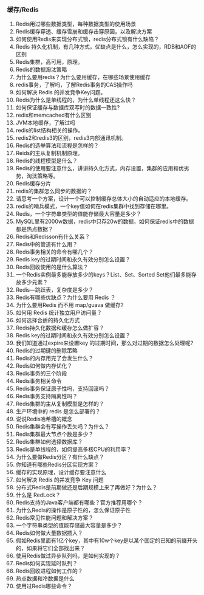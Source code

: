 ### 缓存/Redis
1. Redis用过哪些数据类型，每种数据类型的使用场景
2. Redis缓存穿透、缓存雪崩和缓存击穿原因，以及解决方案
3. 如何使用Redis来实现分布式锁，redis分布式锁有什么缺陷？
4. Redis 持久化机制，有几种方式，优缺点是什么，怎么实现的，RDB和AOF的区别
5. Redis集群，高可用，原理。
6. Redis的数据淘汰策略
7. 为什么要用redis？为什么要用缓存，在哪些场景使用缓存
8. redis事务，了解吗，了解Redis事务的CAS操作吗
9. 如何解决 Redis 的并发竞争Key问题。
10. Redis为什么是单线程的，为什么单线程还这么快？
11. 如何保证缓存与数据库双写时的数据一致性?
12. redis和memcached有什么区别
13. JVM本地缓存，了解过吗
14. redis的list结构相关的操作。
15. redis2和redis3的区别，redis3内部通讯机制。
16. Redis的选举算法和流程是怎样的？
17. Reids的主从复制机制原理。
18. Redis的线程模型是什么？
19. Redis的使用要注意什么，讲讲持久化方式，内存设置，集群的应用和优劣势，淘汰策略等。
20. Redis缓存分片
21. redis的集群怎么同步的数据的？
22. 请思考一个方案，设计一个可以控制缓存总体大小的自动适应的本地缓存。
23. redis的哨兵模式，一个key值如何在redis集群中找到存储在哪里。
24. Redis，一个字符串类型的值能存储最大容量是多少？
25. MySQL里有2000w数据，redis中只存20w的数据，如何保证redis中的数据都是热点数据？
26. Redis和Redisson有什么关系？
27. Redis中的管道有什么用？
28. Redis事务相关的命令有哪几个？
29. Redis key的过期时间和永久有效分别怎么设置？
30. Redis回收使用的是什么算法？
31. 一个Redis实例最多能存放多少的keys？List、Set、Sorted Set他们最多能存放多少元素？
32. Redis—跳跃表，复杂度是多少？
33. Redis有哪些优缺点？为什么要用 Redis ？
34. 为什么要用Redis 而不用 map/guava 做缓存?
35. 如何用 Redis 统计独立用户访问量？
36. 如何选择合适的持久化方式
37. Redis持久化数据和缓存怎么做扩容？
38. Redis key的过期时间和永久有效分别怎么设置？
39. 我们知道通过expire来设置key 的过期时间，那么对过期的数据怎么处理呢?
40. Redis的过期键的删除策略
41. Redis的内存用完了会发生什么？
42. Redis如何做内存优化？
43. Redis事务的三个阶段
44. Redis事务相关命令
45. Redis事务保证原子性吗，支持回滚吗？
46. Redis事务支持隔离性吗？
47. Redis集群的主从复制模型是怎样的？
48. 生产环境中的 redis 是怎么部署的？
49. 说说Redis哈希槽的概念
50. Redis集群会有写操作丢失吗？为什么？
51. Redis集群最大节点个数是多少？
52. Redis集群如何选择数据库？
53. Redis是单线程的，如何提高多核CPU的利用率？
54. 为什么要做Redis分区？有什么缺点？
55. 你知道有哪些Redis分区实现方案？
56. 缓存的实现原理，设计缓存要注意什么
57. 如何解决 Redis 的并发竞争 Key 问题
58. 分布式Redis是前期做还是后期规模上来了再做好？为什么？
59. 什么是 RedLock？
60. Redis支持的Java客户端都有哪些？官方推荐用哪个？
61. 为什么Redis的操作是原子性的，怎么保证原子性
62. Redis常见性能问题和解决方案？
63. 一个字符串类型的值能存储最大容量是多少？
64. Redis如何做大量数据插入？
65. 假如Redis里面有1亿个key，其中有10w个key是以某个固定的已知的前缀开头的，如果将它们全部找出来？
66. 使用Redis做过异步队列吗，是如何实现的？
67. Redis如何实现延时队列？
68. Redis回收进程如何工作的？
69. 热点数据和冷数据是什么
70. 使用过Redis哪些命令？